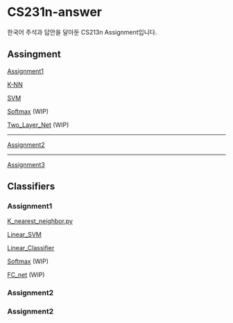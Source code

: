 # CS231n-answer
한국어 주석과 답안을 달아둔 CS213n Assignment입니다.

## Assingment
[Assignment1](https://github.com/ottersem/CS231n-answer/tree/main/assignment1)

[K-NN](https://github.com/ottersem/CS231n-answer/blob/main/assignment1/knn.ipynb)

[SVM](https://github.com/ottersem/CS231n-answer/blob/main/assignment1/svm.ipynb)

[Softmax](https://github.com/ottersem/CS231n-answer/blob/main/assignment1/softmax.ipynb) (WIP)

[Two_Layer_Net](https://github.com/ottersem/CS231n-answer/blob/main/assignment1/two_layer_net.ipynb) (WIP)

- - -
[Assignment2]()


- - -
[Assignment3]()
## Classifiers
### Assignment1
[K_nearest_neighbor.py](https://github.com/ottersem/CS231n-answer/blob/main/assignment1/cs231n/classifiers/k_nearest_neighbor.py)

[Linear_SVM](https://github.com/ottersem/CS231n-answer/blob/main/assignment1/cs231n/classifiers/linear_svm.py)

[Linear_Classifier](https://github.com/ottersem/CS231n-answer/blob/main/assignment1/cs231n/classifiers/linear_classifier.py)

[Softmax](https://github.com/ottersem/CS231n-answer/blob/main/assignment1/cs231n/classifiers/softmax.py) (WIP)

[FC_net](https://github.com/ottersem/CS231n-answer/blob/main/assignment1/cs231n/classifiers/fc_net.py) (WIP)


### Assignment2

### Assignment2